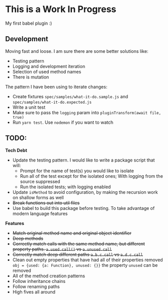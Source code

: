 # This is a Work In Progress

My first babel plugin :)

## Development

Moving fast and loose. I am sure there are some better solutions like:

* Testing pattern
* Logging and development iteration
* Selection of used method names
* There is mutation

The pattern I have been using to iterate changes:

* Create fixtures `spec/samples/what-it-do.sample.js` and `spec/samples/what-it-do.expected.js`
* Write a unit test
* Make sure to pass the `logging` param into `pluginTransform(await file, true)`
* Run `yarn test`. Use `nodemon` if you want to watch

## TODO:

**Tech Debt**

* Update the testing pattern. I would like to write a package script that will:
  * Prompt for the name of test(s) you would like to isolate
  * Run all of the test except for the isolated ones; With logging from the source suppressed
  * Run the isolated tests; with logging enabled
* Update `isMethod` to avoid configuration, by making the recursion work on shallow forms as well
* ~~Break functions out into util files~~
* Use babel to build this package before testing. To take advantage of modern language features

**Features**

* ~~Match original method name and original object identifier~~
* ~~Deep methods~~
* ~~Correctly match calls with the same method name, but different property paths. `a.used.call()` vs `a.unused.call`~~
* ~~Correctly match deep different paths `a.b.c.call` vs `a.d.c.call`~~
* Clean out empty properties that have had all of their properties removed `obj = {used: {a: Function}, unused: {}}` the property `unused` can be removed
* All of the method creation patterns
* Follow inheritance chains
* Follow renaming paths
* High fives all around
